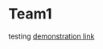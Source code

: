 # Team1
testing
[demonstration link](https://drive.google.com/file/d/1qtg6BhGqnH4fLTsgpOF6MoYORcoqwuWK/view?usp=drivesdk)
